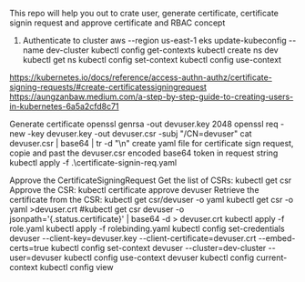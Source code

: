 This repo will help you out to crate user, generate certificate, certificate signin request and approve certificate and RBAC concept
1. Authenticate to cluster
  aws --region us-east-1 eks update-kubeconfig --name dev-cluster
  kubectl config get-contexts
  kubectl create ns dev
  kubectl get ns
  kubectl config set-context <context-name>
  kubectl config use-context <context-name>

https://kubernetes.io/docs/reference/access-authn-authz/certificate-signing-requests/#create-certificatessigningrequest <k8s document>
https://aungzanbaw.medium.com/a-step-by-step-guide-to-creating-users-in-kubernetes-6a5a2cfd8c71

Generate certificate
openssl genrsa -out devuser.key 2048
openssl req -new -key devuser.key -out devuser.csr -subj "/CN=devuser"
cat devuser.csr | base64 | tr -d "\n"
create yaml file for certificate sign request, copie and past the devuser.csr encoded base64 token in request string
kubectl apply -f .\certificate-signin-req.yaml

Approve the CertificateSigningRequest
Get the list of CSRs: kubectl get csr
Approve the CSR: kubectl certificate approve devuser
Retrieve the certificate from the CSR: kubectl get csr/devuser -o yaml
kubectl get csr -o yaml >devuser.crt
#kubectl get csr devuser -o jsonpath='{.status.certificate}' | base64 -d  > devuser.crt
kubectl apply -f role.yaml
kubectl apply -f rolebinding.yaml
kubectl config set-credentials devuser --client-key=devuser.key --client-certificate=devuser.crt --embed-certs=true
kubectl config set-context devuser --cluster=dev-cluster --user=devuser
kubectl config use-context devuser
kubectl config current-context
kubectl config view



